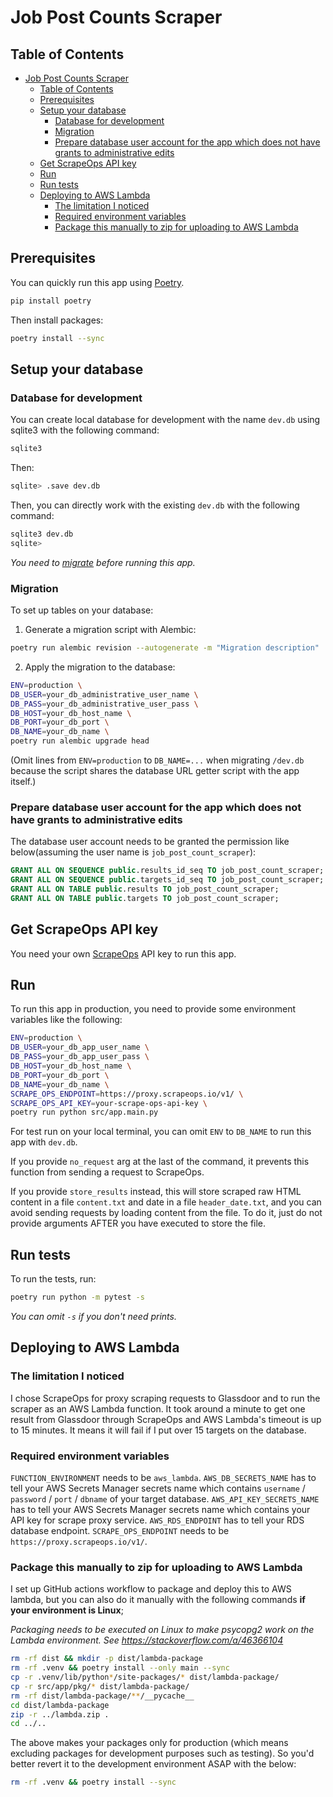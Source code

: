 # Job Post Counts Scraper

## Table of Contents

- [Job Post Counts Scraper](#job-post-counts-scraper)
  - [Table of Contents](#table-of-contents)
  - [Prerequisites](#prerequisites)
  - [Setup your database](#setup-your-database)
    - [Database for development](#database-for-development)
    - [Migration](#migration)
    - [Prepare database user account for the app which does not have grants to administrative edits](#prepare-database-user-account-for-the-app-which-does-not-have-grants-to-administrative-edits)
  - [Get ScrapeOps API key](#get-scrapeops-api-key)
  - [Run](#run)
  - [Run tests](#run-tests)
  - [Deploying to AWS Lambda](#deploying-to-aws-lambda)
    - [The limitation I noticed](#the-limitation-i-noticed)
    - [Required environment variables](#required-environment-variables)
    - [Package this manually to zip for uploading to AWS Lambda](#package-this-manually-to-zip-for-uploading-to-aws-lambda)

## Prerequisites

You can quickly run this app using [Poetry](https://python-poetry.org/).

```bash
pip install poetry
```

Then install packages:

```bash
poetry install --sync
```

## Setup your database

### Database for development

You can create local database for development with the name `dev.db` using sqlite3 with the following command:

```bash
sqlite3
```

Then:

```bash
sqlite> .save dev.db
```

Then, you can directly work with the existing `dev.db` with the following command:

```bash
sqlite3 dev.db
sqlite>
```

*You need to [migrate](#migration) before running this app.*

### Migration

To set up tables on your database:

1. Generate a migration script with Alembic:

```bash
poetry run alembic revision --autogenerate -m "Migration description"
```

2. Apply the migration to the database:

```bash
ENV=production \
DB_USER=your_db_administrative_user_name \
DB_PASS=your_db_administrative_user_pass \
DB_HOST=your_db_host_name \
DB_PORT=your_db_port \
DB_NAME=your_db_name \
poetry run alembic upgrade head
```

(Omit lines from `ENV=production` to `DB_NAME=...` when migrating `/dev.db` because the script shares the database URL getter script with the app itself.)

### Prepare database user account for the app which does not have grants to administrative edits

The database user account needs to be granted the permission like below(assuming the user name is `job_post_count_scraper`):

```sql
GRANT ALL ON SEQUENCE public.results_id_seq TO job_post_count_scraper;
GRANT ALL ON SEQUENCE public.targets_id_seq TO job_post_count_scraper;
GRANT ALL ON TABLE public.results TO job_post_count_scraper;
GRANT ALL ON TABLE public.targets TO job_post_count_scraper;
```

## Get ScrapeOps API key

You need your own [ScrapeOps](https://scrapeops.io/) API key to run this app.

## Run

To run this app in production, you need to provide some environment variables like the following:

```bash
ENV=production \
DB_USER=your_db_app_user_name \
DB_PASS=your_db_app_user_pass \
DB_HOST=your_db_host_name \
DB_PORT=your_db_port \
DB_NAME=your_db_name \
SCRAPE_OPS_ENDPOINT=https://proxy.scrapeops.io/v1/ \
SCRAPE_OPS_API_KEY=your-scrape-ops-api-key \
poetry run python src/app.main.py
```

For test run on your local terminal, you can omit `ENV` to `DB_NAME` to run this app with `dev.db`.

If you provide `no_request` arg at the last of the command, it prevents this function from sending a request to ScrapeOps.

If you provide `store_results` instead, this will store scraped raw HTML content in a file `content.txt` and date in a file `header_date.txt`, and you can avoid sending requests by loading content from the file. To do it, just do not provide arguments AFTER you have executed to store the file.

## Run tests

To run the tests, run:

```bash
poetry run python -m pytest -s
```

*You can omit `-s` if you don't need prints.*

## Deploying to AWS Lambda

### The limitation I noticed

I chose ScrapeOps for proxy scraping requests to Glassdoor and to run the scraper as an AWS Lambda function. It took around a minute to get one result from Glassdoor through ScrapeOps and AWS Lambda's timeout is up to 15 minutes. It means it will fail if I put over 15 targets on the database.

### Required environment variables

`FUNCTION_ENVIRONMENT` needs to be `aws_lambda`.
`AWS_DB_SECRETS_NAME`	has to tell your AWS Secrets Manager secrets name which contains `username` / `password` / `port` / `dbname` of your target database.
`AWS_API_KEY_SECRETS_NAME` has to tell your AWS Secrets Manager secrets name which contains your API key for scrape proxy service.
`AWS_RDS_ENDPOINT` has to tell your RDS database endpoint.
`SCRAPE_OPS_ENDPOINT` needs to be `https://proxy.scrapeops.io/v1/`.

### Package this manually to zip for uploading to AWS Lambda

I set up GitHub actions workflow to package and deploy this to AWS lambda, but you can also do it manually with the following commands **if your environment is Linux**;

*Packaging needs to be executed on Linux to make psycopg2 work on the Lambda environment. See <https://stackoverflow.com/a/46366104>*

```bash
rm -rf dist && mkdir -p dist/lambda-package
rm -rf .venv && poetry install --only main --sync
cp -r .venv/lib/python*/site-packages/* dist/lambda-package/
cp -r src/app/pkg/* dist/lambda-package/
rm -rf dist/lambda-package/**/__pycache__
cd dist/lambda-package
zip -r ../lambda.zip .
cd ../..
```

The above makes your packages only for production (which means excluding packages for development purposes such as testing).
So you'd better revert it to the development environment ASAP with the below:

```bash
rm -rf .venv && poetry install --sync
```
